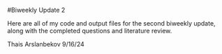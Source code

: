 #Biweekly Update 2

Here are all of my code and output files for the second biweekly update, along with the completed questions and literature review. 

Thais Arslanbekov 9/16/24
